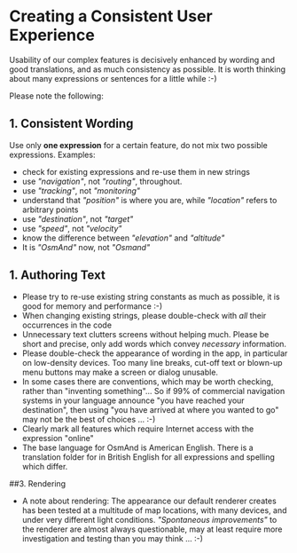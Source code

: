# Creating a Consistent User Experience

Usability of our complex features is decisively enhanced by wording and good translations, and as much consistency as possible. It is worth thinking about many expressions or sentences for a little while :-)

Please note the following:

## 1. Consistent Wording

Use only **one expression** for a certain feature, do not mix two possible expressions. Examples:

*   check for existing expressions and re-use them in new strings
*   use _"navigation"_, not _"routing"_, throughout.
*   use _"tracking"_, not _"monitoring"_
*   understand that _"position"_ is where you are, while _"location"_ refers to arbitrary points
*   use _"destination"_, not _"target"_
*   use _"speed"_, not _"velocity"_
*   know the difference between _"elevation"_ and _"altitude"_
*   It is _"OsmAnd"_ now, not _"Osmand"_

## 1. Authoring Text

*   Please try to re-use existing string constants as much as possible, it is good for memory and performance :-)
*   When changing existing strings, please double-check with _all_ their occurrences in the code
*   Unnecessary text clutters screens without helping much. Please be short and precise, only add words which convey _necessary_ information.
*   Please double-check the appearance of wording in the app, in particular on low-density devices. Too many line breaks, cut-off text or blown-up menu buttons may make a screen or dialog unusable.
*   In some cases there are conventions, which may be worth checking, rather than "inventing something"... So if 99% of commercial navigation systems in your language announce "you have reached your destination", then using "you have arrived at where you wanted to go" may not be the best of choices ... :-)
*   Clearly mark all features which require Internet access with the expression "online"
*   The base language for OsmAnd is American English. There is a translation folder for in British English for all expressions and spelling which differ.

##3. Rendering

*   A note about rendering: The appearance our default renderer creates has been tested at a multitude of map locations, with many devices, and under very different light conditions. _"Spontaneous improvements"_ to the renderer are almost always questionable, may at least require more investigation and testing than you may think ... :-)
